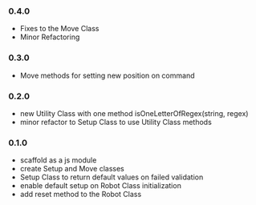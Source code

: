 ### 0.4.0
- Fixes to the Move Class
- Minor Refactoring

### 0.3.0
- Move methods for setting new position on command

### 0.2.0
- new Utility Class with one method isOneLetterOfRegex(string, regex)
- minor refactor to Setup Class to use Utility Class methods

### 0.1.0
- scaffold as a js module
- create Setup and Move classes
- Setup Class to return default values on failed validation
- enable default setup on Robot Class initialization
- add reset method to the Robot Class